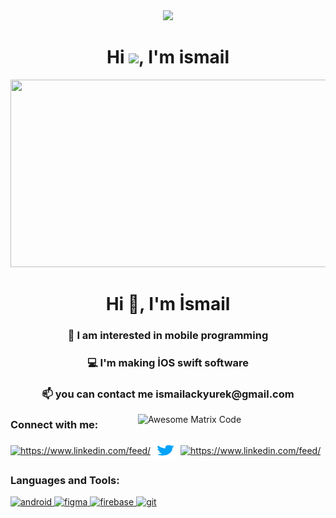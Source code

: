 
<div id="header" align="center">
  <img src="https://media.giphy.com/media/M9gbBd9nbDrOTu1Mqx/giphy.gif" width="100"/>
</div>
<h1 align="center">
                                         Hi 
  <img src="https://media.giphy.com/media/hvRJCLFzcasrR4ia7z/giphy.gif" width="30px"/>, I'm ismail 
</h1>
<div align="center">
  <img src="https://media.giphy.com/media/dWesBcTLavkZuG35MI/giphy.gif" width="600" height="300"/>
</div>












<h1 align="center">Hi 👋, I'm İsmail </h1>
<h3 align="center">👀 I am interested in mobile programming</h3>
<h3 align="center">💻 I'm making İOS swift software</h3>
<h3 align="center">📫 you can contact me ismailackyurek@gmail.com</h3>

<img src = 'https://media.giphy.com/media/jTNG3RF6EwbkpD4LZx/giphy.gif' width= 300 alt = 'Awesome Matrix Code' align='right'/>

<h3 align="left">Connect with me:</h3>
<p align="left">
<a href="https://www.linkedin.com/in/ismailacikyurek00/" target="blank"><img align="center" src="https://raw.githubusercontent.com/rahuldkjain/github-profile-readme-generator/master/src/images/icons/Social/linked-in-alt.svg" alt="https://www.linkedin.com/feed/" height="30" width="40" /></a>
<a href="https://twitter.com/_ismail00" target="blank"><img align="center" src="https://raw.githubusercontent.com/github/explore/80688e429a7d4ef2fca1e82350fe8e3517d3494d/topics/twitter/twitter.png" alt="https://www.linkedin.com/feed/" height="30" width="40" /></a>
<a href="https://www.youtube.com/channel/UCc90fg2s0iEjUouNCAyr7ag" target="blank"><img align="center" src="https://avatars.githubusercontent.com/u/4052902?s=200&v=4" alt="https://www.linkedin.com/feed/" height="30" width="40" /></a>
</p>


<h3 align="left">Languages and Tools:</h3>
<p align="left"> <a href="https://developer.apple.com" target="_blank" rel="noreferrer"> <img src="https://avatars.githubusercontent.com/u/10639145?s=200&v=4" alt="android" width="40" height="40"/> </a> <a href="https://www.swift.org/" target="_blank" rel="noreferrer"> <img src="https://camo.githubusercontent.com/ca12405560eda1428010c0094efcf0ef2e9f2339e6f6c6e08b9dc0a12c97ca25/68747470733a2f2f73776966742e6f72672f6173736574732f696d616765732f73776966742e737667" alt="figma" width="40" height="40"/> </a> 
<a href="https://firebase.google.com/" target="_blank" rel="noreferrer"> <img src="https://www.vectorlogo.zone/logos/firebase/firebase-icon.svg" alt="firebase" width="40" height="40"/> </a> 
<a href="https://git-scm.com/" target="_blank" rel="noreferrer"> <img src="https://www.vectorlogo.zone/logos/git-scm/git-scm-icon.svg" alt="git" width="40" height="40"/> </a> 


